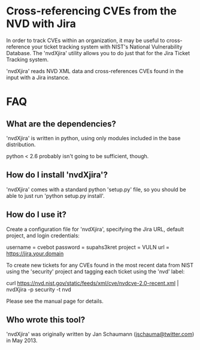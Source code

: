 Cross-referencing CVEs from the NVD with Jira
=============================================
In order to track CVEs within an organization, it may be useful to cross-
reference your ticket tracking system with NIST's National Vulnerability
Database.  The 'nvdXjira' utility allows you to do just that for the Jira
Ticket Tracking system.

'nvdXjira' reads NVD XML data and cross-references CVEs found in the input
with a Jira instance.

FAQ
===

What are the dependencies?
--------------------------
'nvdXjira' is written in python, using only modules included in the base
distribution.

python < 2.6 probably isn't going to be sufficient, though.

How do I install 'nvdXjira'?
-------------------------------
'nvdXjira' comes with a standard python 'setup.py' file, so you should
be able to just run 'python setup.py install'.

How do I use it?
----------------
Create a configuration file for 'nvdXjira', specifying the Jira URL,
default project, and login credentials:

   username = cvebot
   password = supahs3kret
   project = VULN
   url = https://jira.your.domain

To create new tickets for any CVEs found in the most recent data from NIST
using the 'security' project and tagging each ticket using the 'nvd'
label:

   curl https://nvd.nist.gov/static/feeds/xml/cve/nvdcve-2.0-recent.xml |  \
        nvdXjira -p security -t nvd

Please see the manual page for details.

Who wrote this tool?
--------------------
'nvdXjira' was originally written by Jan Schaumann (jschauma@twitter.com) in
May 2013.
